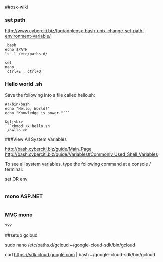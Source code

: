 ##osx-wiki### set pathhttp://www.cyberciti.biz/faq/appleosx-bash-unix-change-set-path-environment-variable/```.bashecho $PATHls -l /etc/paths.d/setnano   ctrl+E , ctrl+O```### Hello world .shSave the following into a file called hello.sh:```#!/bin/bashecho "Hello, World!" echo "Knowledge is power."```&gt;<br>```chmod +x hello.sh./hello.sh```###View All System Variableshttp://bash.cyberciti.biz/guide/Main_Pagehttp://bash.cyberciti.biz/guide/Variables#Commonly_Used_Shell_VariablesTo see all system variables, type the following command at a console / terminal:setORenv```ps aux | grep root```### mono ASP.NET```sudo xsp4 --port 80 --root ~/public_html```### MVC mono???##setup gcloudsudo nano /etc/paths.d/gcloud~/google-cloud-sdk/bin/gcloudcurl https://sdk.cloud.google.com | bash~/google-cloud-sdk/bin/gcloud
